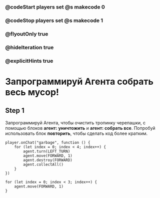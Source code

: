 ### @codeStart players set @s makecode 0
### @codeStop players set @s makecode 1

### @flyoutOnly true
### @hideIteration true
### @explicitHints true

# Запрограммируй Агента собрать весь мусор!

## Step 1
Запрограммируй Агента, чтобы очистить тропинку черепашки, с помощью блоков **агент: уничтожить** и **агент: собрать все**. Попробуй использовать блок **повторить**, чтобы сделать код более кратким.


```ghost
player.onChat("garbage", function () {
    for (let index = 0; index < 4; index++) {
        agent.turn(LEFT_TURN)
        agent.move(FORWARD, 1)
        agent.destroy(FORWARD)
        agent.collectAll()
    }
})
```
```template
for (let index = 0; index < 3; index++) {
    agent.move(FORWARD, 1)
}
```
